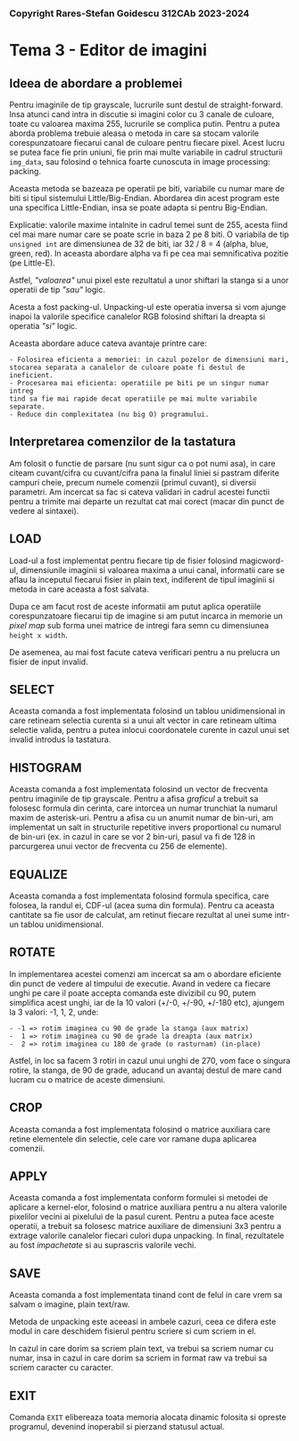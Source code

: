 ### Copyright Rares-Stefan Goidescu 312CAb 2023-2024

# Tema 3 - Editor de imagini

## Ideea de abordare a problemei

Pentru imaginile de tip grayscale, lucrurile sunt destul de straight-forward.
Insa atunci cand intra in discutie si imagini color cu 3 canale de culoare,
toate cu valoarea maxima 255, lucrurile se complica putin.
Pentru a putea aborda problema trebuie aleasa o metoda in care sa stocam
valorile corespunzatoare fiecarui canal de culoare pentru fiecare pixel.
Acest lucru se putea face fie prin uniuni, fie prin mai multe variabile in
cadrul structurii `img_data`, sau folosind o tehnica foarte cunoscuta in
image processing: packing.

Aceasta metoda se bazeaza pe operatii pe biti, variabile cu numar mare de biti
si tipul sistemului Little/Big-Endian.
Abordarea din acest program este una specifica Little-Endian, insa se poate
adapta si pentru Big-Endian.

Explicatie: valorile maxime intalnite in cadrul temei sunt de 255, acesta fiind
cel mai mare numar care se poate scrie in baza 2 pe 8 biti.
O variabila de tip `unsigned int` are dimensiunea de 32 de biti, iar 32 / 8 = 4
(alpha, blue, green, red).
In aceasta abordare alpha va fi pe cea mai semnificativa pozitie (pe Little-E).

Astfel, _"valoarea"_ unui pixel este rezultatul a unor shiftari la stanga si
a unor operatii de tip _"sau"_ logic.

Acesta a fost packing-ul. Unpacking-ul este operatia inversa si vom ajunge
inapoi la valorile specifice canalelor RGB folosind shiftari la dreapta si
operatia _"si"_ logic.

Aceasta abordare aduce cateva avantaje printre care:

	- Folosirea eficienta a memoriei: in cazul pozelor de dimensiuni mari,
	stocarea separata a canalelor de culoare poate fi destul de ineficient.
	- Procesarea mai eficienta: operatiile pe biti pe un singur numar intreg
	tind sa fie mai rapide decat operatiile pe mai multe variabile separate.
	- Reduce din complexitatea (nu big O) programului.

## Interpretarea comenzilor de la tastatura

Am folosit o functie de parsare (nu sunt sigur ca o pot numi asa), in care
citeam cuvant/cifra cu cuvant/cifra pana la finalul liniei si pastram diferite
campuri cheie, precum numele comenzii (primul cuvant), si diversii parametri.
Am incercat sa fac si cateva validari in cadrul acestei functii pentru a
trimite mai departe un rezultat cat mai corect (macar din punct de vedere
al sintaxei).

## LOAD

Load-ul a fost implementat pentru fiecare tip de fisier folosind magicword-ul,
dimensiunile imaginii si valoarea maxima a unui canal, informatii care se aflau
la inceputul fiecarui fisier in plain text, indiferent de tipul imaginii si
metoda in care aceasta a fost salvata.

Dupa ce am facut rost de aceste informatii am putut aplica operatiile
corespunzatoare fiecarui tip de imagine si am putut incarca in memorie
un _pixel map_ sub forma unei matrice de intregi fara semn cu dimensiunea
`height x width`.

De asemenea, au mai fost facute cateva verificari pentru a nu prelucra un
fisier de input invalid.

## SELECT

Aceasta comanda a fost implementata folosind un tablou unidimensional in
care retineam selectia curenta si a unui alt vector in care retineam ultima
selectie valida, pentru a putea inlocui coordonatele curente in cazul unui
set invalid introdus la tastatura.

## HISTOGRAM

Aceasta comanda a fost implementata folosind un vector de frecventa pentru
imaginile de tip grayscale.
Pentru a afisa _graficul_ a trebuit sa folosesc
formula din cerinta, care intorcea un numar trunchiat la numarul maxim de
asterisk-uri.
Pentru a afisa cu un anumit numar de bin-uri, am implementat un salt in
structurile repetitive invers proportional cu numarul de bin-uri (ex. in cazul
in care se vor 2 bin-uri, pasul va fi de 128 in parcurgerea unui vector
de frecventa cu 256 de elemente).

## EQUALIZE

Aceasta comanda a fost implementata folosind formula specifica, care folosea,
la randul ei, CDF-ul (acea suma din formula).
Pentru ca aceasta cantitate sa fie usor de calculat, am retinut fiecare
rezultat al unei sume intr-un tablou unidimensional.

## ROTATE

In implementarea acestei comenzi am incercat sa am o abordare eficiente
din punct de vedere al timpului de executie.
Avand in vedere ca fiecare unghi pe care il poate accepta comanda este
divizibil cu 90, putem simplifica acest unghi, iar de la 10 valori
(+/-0, +/-90, +/-180 etc), ajungem la 3 valori: -1, 1, 2, unde:

	- -1 => rotim imaginea cu 90 de grade la stanga (aux matrix)
	-  1 => rotim imaginea cu 90 de grade la dreapta (aux matrix)
	-  2 => rotim imaginea cu 180 de grade (o rasturnam) (in-place)

Astfel, in loc sa facem 3 rotiri in cazul unui unghi de 270, vom face o singura
rotire, la stanga, de 90 de grade, aducand un avantaj destul de mare cand
lucram cu o matrice de aceste dimensiuni.

## CROP

Aceasta comanda a fost implementata folosind o matrice auxiliara care
retine elementele din selectie, cele care vor ramane dupa aplicarea comenzii.

## APPLY

Aceasta comanda a fost implementata conform formulei si metodei de aplicare
a kernel-elor, folosind o matrice auxiliara pentru a nu altera valorile
pixelilor vecini ai pixelului de la pasul curent.
Pentru a putea face aceste operatii, a trebuit sa folosesc matrice auxiliare de
dimensiuni 3x3 pentru a extrage valorile canalelor fiecari culori dupa
unpacking.
In final, rezultatele au fost _impachetate_ si au suprascris valorile vechi.

## SAVE

Aceasta comanda a fost implementata tinand cont de felul in care vrem sa
salvam o imagine, plain text/raw.

Metoda de unpacking este aceeasi in ambele cazuri, ceea ce difera este modul
in care deschidem fisierul pentru scriere si cum scriem in el.

In cazul in care dorim sa scriem plain text, va trebui sa scriem numar cu
numar, insa in cazul in care dorim sa scriem in format raw va trebui sa scriem
caracter cu caracter.

## EXIT

Comanda `EXIT` elibereaza toata memoria alocata dinamic folosita si opreste
programul, devenind inoperabil si pierzand statusul actual.
